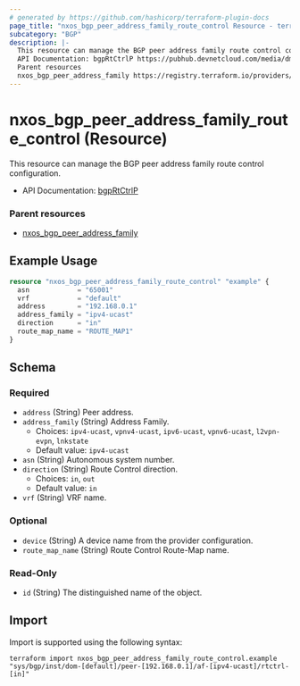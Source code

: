 ```yaml
---
# generated by https://github.com/hashicorp/terraform-plugin-docs
page_title: "nxos_bgp_peer_address_family_route_control Resource - terraform-provider-nxos"
subcategory: "BGP"
description: |-
  This resource can manage the BGP peer address family route control configuration.
  API Documentation: bgpRtCtrlP https://pubhub.devnetcloud.com/media/dme-docs-10-2-2/docs/Routing%20and%20Forwarding/bgp:RtCtrlP/
  Parent resources
  nxos_bgp_peer_address_family https://registry.terraform.io/providers/CiscoDevNet/nxos/latest/docs/resources/bgp_peer_address_family
---
```


# nxos_bgp_peer_address_family_route_control (Resource)

This resource can manage the BGP peer address family route control configuration.

- API Documentation: [bgpRtCtrlP](https://pubhub.devnetcloud.com/media/dme-docs-10-2-2/docs/Routing%20and%20Forwarding/bgp:RtCtrlP/)

### Parent resources

- [nxos_bgp_peer_address_family](https://registry.terraform.io/providers/CiscoDevNet/nxos/latest/docs/resources/bgp_peer_address_family)

## Example Usage

```terraform
resource "nxos_bgp_peer_address_family_route_control" "example" {
  asn            = "65001"
  vrf            = "default"
  address        = "192.168.0.1"
  address_family = "ipv4-ucast"
  direction      = "in"
  route_map_name = "ROUTE_MAP1"
}
```

<!-- schema generated by tfplugindocs -->
## Schema

### Required

- `address` (String) Peer address.
- `address_family` (String) Address Family.
  - Choices: `ipv4-ucast`, `vpnv4-ucast`, `ipv6-ucast`, `vpnv6-ucast`, `l2vpn-evpn`, `lnkstate`
  - Default value: `ipv4-ucast`
- `asn` (String) Autonomous system number.
- `direction` (String) Route Control direction.
  - Choices: `in`, `out`
  - Default value: `in`
- `vrf` (String) VRF name.

### Optional

- `device` (String) A device name from the provider configuration.
- `route_map_name` (String) Route Control Route-Map name.

### Read-Only

- `id` (String) The distinguished name of the object.

## Import

Import is supported using the following syntax:

```shell
terraform import nxos_bgp_peer_address_family_route_control.example "sys/bgp/inst/dom-[default]/peer-[192.168.0.1]/af-[ipv4-ucast]/rtctrl-[in]"
```
